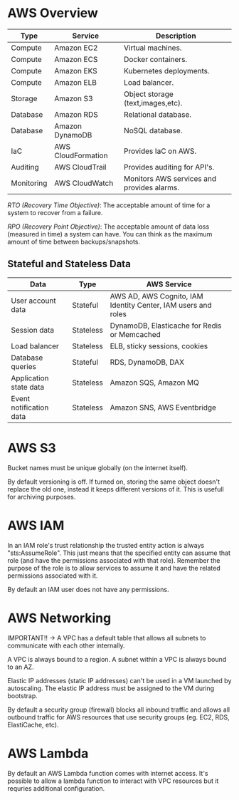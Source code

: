 # AWS Overview

| Type       | Service            | Description                                |
| ---------- | ------------------ | ------------------------------------------ |
| Compute    | Amazon EC2         | Virtual machines.                          |
| Compute    | Amazon ECS         | Docker containers.                         |
| Compute    | Amazon EKS         | Kubernetes deployments.                    |
| Compute    | Amazon ELB         | Load balancer.                             |
| Storage    | Amazon S3          | Object storage (text,images,etc).          |
| Database   | Amazon RDS         | Relational database.                       |
| Database   | Amazon DynamoDB    | NoSQL database.                            |
| IaC        | AWS CloudFormation | Provides IaC on AWS.                       |
| Auditing   | AWS CloudTrail     | Provides auditing for API's.               |
| Monitoring | AWS CloudWatch     | Monitors AWS services and provides alarms. |

*RTO (Recovery Time Objective)*: The acceptable amount of time for a system to
recover from a failure.

*RPO (Recovery Point Objective)*: The acceptable amount of data loss (measured
in time) a system can have. You can think as the maximum amount of time between
backups/snapshots.

## Stateful and Stateless Data

| Data                    | Type      | AWS Service                                                   |
| ----------------------- | --------- | ------------------------------------------------------------- |
| User account data       | Stateful  | AWS AD, AWS Cognito, IAM Identity Center, IAM users and roles |
| Session data            | Stateless | DynamoDB, Elasticache for Redis or Memcached                  |
| Load balancer           | Stateless | ELB, sticky sessions, cookies                                 |
| Database queries        | Stateful  | RDS, DynamoDB, DAX                                            |
| Application state data  | Stateless | Amazon SQS, Amazon MQ                                         |
| Event notification data | Stateless | Amazon SNS, AWS Eventbridge                                   |

# AWS S3

Bucket names must be unique globally (on the internet itself).

By default versioning is off. If turned on, storing the same object
doesn't replace the old one, instead it keeps different versions of it. This is
usefull for archiving purposes.

# AWS IAM

In an IAM role's trust relationship the trusted entity action is always
"sts:AssumeRole". This just means that the specified entity can assume that role
(and have the permissions associated with that role). Remember the purpose of
the role is to allow services to assume it and have the related permissions
associated with it.

By default an IAM user does not have any permissions.

# AWS Networking

IMPORTANT!! -> A VPC has a default table that allows all subnets to communicate
with each other internally.

A VPC is always bound to a region. A subnet within a VPC is always bound to an
AZ.

Elastic IP addresses (static IP addresses) can't be used in a VM launched by
autoscaling. The elastic IP address must be assigned to the VM during bootstrap.

By default a security group (firewall) blocks all inbound traffic and
allows all outbound traffic for AWS resources that use security groups (eg. 
EC2, RDS, ElastiCache, etc).

# AWS Lambda

By default an AWS Lambda function comes with internet access. It's
possible to allow a lambda function to interact with VPC resources but it
requries additional configuration.